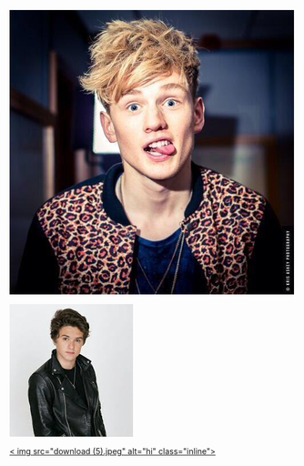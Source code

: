 
[<img src="-Tristan-the-vamps-37617793-500-500.jpg" alt="hi" class="inline">](TheVamps.md)

[<img src="download (4).jpeg" alt="hi" class="inline">](TheVamps.md)

[< img src="download (5).jpeg" alt="hi" class="inline">](TheVamps.md)
